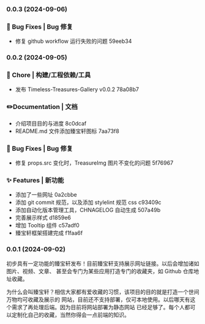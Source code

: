 ### 0.0.3 (2024-09-06)


### 🐛 Bug Fixes | Bug 修复

* 修复 github workflow 运行失败的问题 59eeb34

### 0.0.2 (2024-09-05)


### 🚀 Chore | 构建/工程依赖/工具

- 发布 Timeless-Treasures-Gallery v0.0.2 78a08b7

### ✏️Documentation | 文档

- 介绍项目目的与进度 8c0dcaf
- README.md 文件添加臻宝轩图标 7aa73f8

### 🐛 Bug Fixes | Bug 修复

- 修复 props.src 变化时，TreasureImg 图片不变化的问题 5f76967

### ✨ Features | 新功能

- 添加了一些网址 0a2cbbe
- 添加 git commit 规范，以及添加 stylelint 规范 css c93409c
- 添加自动化版本管理工具，CHNAGELOG 自动生成 507a49b
- 完善展示样式 d1859e6
- 增加 Tooltip 组件 c57adf0
- 臻宝轩框架搭建完成 f1faa6f

### 0.0.1 (2024-09-02)

初步具有一定功能的臻宝轩发布！目前臻宝轩支持展示网址链接。以后会增加诸如图片、视频、文章、
甚至会专门为某些应用打造专门的收藏夹，如 Github 仓库地址收藏。

为什么会叫臻宝轩？相信大家都有爱收藏的习惯，该项目的目的就是打造一个世间万物均可收藏及展示的
网站，目前还不支持部署，仅可本地使用。以后哪天有这个需求了再处理后端。因为目前将网站部署为静态网站
已经足够了。每个人都可以定制化自己的收藏，当然你得会一点前端的知识。
